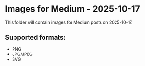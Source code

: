# Images for Medium - 2025-10-17

This folder will contain images for Medium posts on 2025-10-17.

## Supported formats:
- PNG
- JPG/JPEG
- SVG
